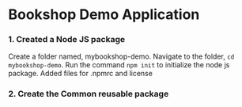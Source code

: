 # Bookshop Demo Application 

### 1. Created a Node JS package 

Create a folder named, mybookshop-demo.  Navigate to the folder, `cd mybookshop-demo`. 
Run the command `npm init` to initialize the node js package. 
Added files for .npmrc and license 


### 2. Create the Common reusable package  